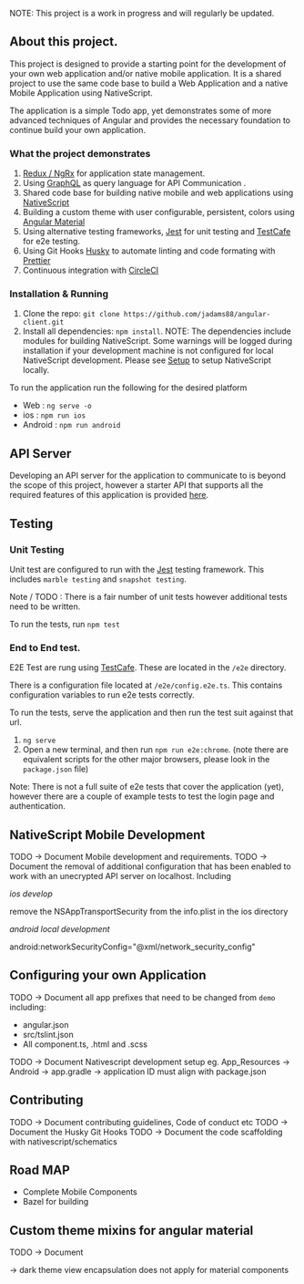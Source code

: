NOTE: This project is a work in progress and will regularly be updated.

## About this project.

This project is designed to provide a starting point for the development of your own web application and/or native mobile application. It is a shared project to use the same code base to build a Web Application and a native Mobile Application using NativeScript.

The application is a simple Todo app, yet demonstrates some of more advanced techniques of Angular and provides the necessary foundation to continue build your own application.

### What the project demonstrates

1. [Redux / NgRx](https://ngrx.io/) for application state management.
2. Using [GraphQL](https://graphql.org/) as query language for API Communication .
3. Shared code base for building native mobile and web applications using [NativeScript](https://www.nativescript.org/)
4. Building a custom theme with user configurable, persistent, colors using [Angular Material](https://material.angular.io/)
5. Using alternative testing frameworks, [Jest](https://jestjs.io/) for unit testing and [TestCafe](https://testcafe.devexpress.com/) for e2e testing.
6. Using Git Hooks [Husky](https://github.com/typicode/husky#readme) to automate linting and code formating with [Prettier](https://github.com/prettier/prettier)
7. Continuous integration with [CircleCI](https://circleci.com/)

### Installation & Running

1. Clone the repo: `git clone https://github.com/jadams88/angular-client.git`
2. Install all dependencies: `npm install`. NOTE: The dependencies include modules for building NativeScript. Some warnings will be logged during installation if your development machine is not configured for local NativeScript development. Please see [Setup](https://docs.nativescript.org/angular/start/quick-setup) to setup NativeScript locally.

To run the application run the following for the desired platform

- Web : `ng serve -o`
- ios : `npm run ios`
- Android : `npm run android`

## API Server

Developing an API server for the application to communicate to is beyond the scope of this project, however a starter API that supports all the required features of this application is provided [here](https://github.com/jadams88/koa-graphql-rest-api).

## Testing

### Unit Testing

Unit test are configured to run with the [Jest](https://jestjs.io/) testing framework. This includes `marble testing` and `snapshot testing`.

Note / TODO : There is a fair number of unit tests however additional tests need to be written.

To run the tests, run `npm test`

### End to End test.

E2E Test are rung using [TestCafe](https://testcafe.devexpress.com/). These are located in the `/e2e` directory.

There is a configuration file located at `/e2e/config.e2e.ts`. This contains configuration variables to run e2e tests correctly.

To run the tests, serve the application and then run the test suit against that url.

1. `ng serve`
2. Open a new terminal, and then run `npm run e2e:chrome`. (note there are equivalent scripts for the other major browsers, please look in the `package.json` file)

Note: There is not a full suite of e2e tests that cover the application (yet), however there are a couple of example tests to test the login page and authentication.

## NativeScript Mobile Development

TODO -> Document Mobile development and requirements.
TODO -> Document the removal of additional configuration that has been enabled to work with an unecrypted API server on localhost.
Including

_ios develop_

remove the NSAppTransportSecurity from the info.plist in the ios directory

_android local development_

android:networkSecurityConfig="@xml/network_security_config"

## Configuring your own Application

TODO -> Document all app prefixes that need to be changed from `demo` including:

- angular.json
- src/tslint.json
- All component.ts, .html and .scss

TODO -> Document Nativescript development setup eg.
App_Resources -> Android -> app.gradle -> application ID must align with package.json

## Contributing

TODO -> Document contributing guidelines, Code of conduct etc
TODO -> Document the Husky Git Hooks
TODO -> Document the code scaffolding with nativescript/schematics

## Road MAP

- Complete Mobile Components
- Bazel for building

## Custom theme mixins for angular material

TODO -> Document

-> dark theme view encapsulation does not apply for material components
